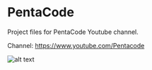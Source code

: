 # PentaCode
Project files for PentaCode Youtube channel.

Channel:
https://www.youtube.com/Pentacode

![alt text](http://i.imgur.com/UUphRpZ.png "PentaCode")
